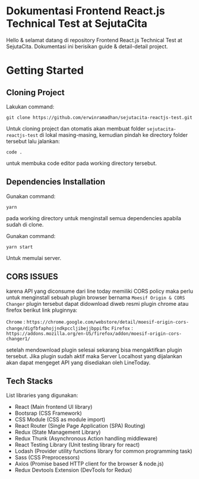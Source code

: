# Dokumentasi Frontend React.js Technical Test at SejutaCita

Hello & selamat datang di repository Frontend React.js Technical Test at SejutaCita. Dokumentasi ini berisikan guide & detail-detail project.

# Getting Started
## Cloning  Project

Lakukan command: 

`git clone https://github.com/erwinramadhan/sejutacita-reactjs-test.git`

Untuk cloning project dan otomatis akan membuat folder `sejutacita-reactjs-test` di lokal masing-masing, kemudian pindah ke directory folder tersebut lalu jalankan:

`code .`

untuk membuka code editor pada working directory tersebut.

## Dependencies Installation

Gunakan command: 

`yarn`

pada working directory untuk menginstall semua dependencies apabila sudah di clone.

Gunakan command: 

`yarn start`

Untuk memulai server.

## CORS ISSUES
karena API yang diconsume dari line today memiliki CORS policy maka perlu untuk menginstall sebuah plugin browser bernama `Moesif Origin & CORS Changer` plugin tersebut dapat didownload diweb resmi plugin chrome atau firefox berikut link pluginnya:

`Chrome` : `https://chrome.google.com/webstore/detail/moesif-origin-cors-change/digfbfaphojjndkpccljibejjbppifbc`
`Firefox` : `https://addons.mozilla.org/en-US/firefox/addon/moesif-origin-cors-changer1/`

setelah mendownload plugin selesai sekarang bisa mengaktifkan plugin tersebut.
Jika plugin sudah aktif maka Server Localhost yang dijalankan akan dapat mengeget API yang disediakan oleh LineToday.


## Tech Stacks

List libraries yang digunakan:
- React (Main frontend UI library)
- Bootsrap (CSS Framework)
- CSS Module (CSS as module import)
- React Router (Single Page Application (SPA) Routing)
- Redux (State Management Library)
- Redux Thunk (Asynchronous Action handling middleware)
- React Testing Library (Unit testing library for react)
- Lodash (Provider utility functions library for common programming task)
- Sass (CSS Preprocessors)
- Axios (Promise based HTTP client for the browser & node.js)
- Redux Devtools Extension (DevTools for Redux)